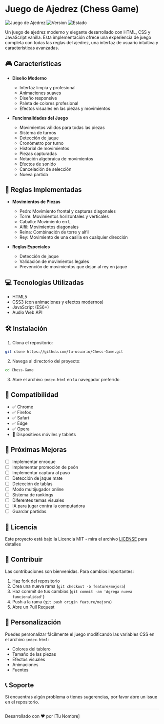 # Juego de Ajedrez (Chess Game)

![Juego de Ajedrez](https://img.shields.io/badge/Juego-Ajedrez-blue)
![Version](https://img.shields.io/badge/Versión-1.0-green)
![Estado](https://img.shields.io/badge/Estado-Activo-success)

Un juego de ajedrez moderno y elegante desarrollado con HTML, CSS y JavaScript vanilla. Esta implementación ofrece una experiencia de juego completa con todas las reglas del ajedrez, una interfaz de usuario intuitiva y características avanzadas.

## 🎮 Características

- **Diseño Moderno**
  - Interfaz limpia y profesional
  - Animaciones suaves
  - Diseño responsive
  - Paleta de colores profesional
  - Efectos visuales en las piezas y movimientos

- **Funcionalidades del Juego**
  - Movimientos válidos para todas las piezas
  - Sistema de turnos
  - Detección de jaque
  - Cronómetro por turno
  - Historial de movimientos
  - Piezas capturadas
  - Notación algebraica de movimientos
  - Efectos de sonido
  - Cancelación de selección
  - Nueva partida

## 🎯 Reglas Implementadas

- **Movimientos de Piezas**
  - Peón: Movimiento frontal y capturas diagonales
  - Torre: Movimientos horizontales y verticales
  - Caballo: Movimiento en L
  - Alfil: Movimientos diagonales
  - Reina: Combinación de torre y alfil
  - Rey: Movimiento de una casilla en cualquier dirección

- **Reglas Especiales**
  - Detección de jaque
  - Validación de movimientos legales
  - Prevención de movimientos que dejan al rey en jaque

## 💻 Tecnologías Utilizadas

- HTML5
- CSS3 (con animaciones y efectos modernos)
- JavaScript (ES6+)
- Audio Web API

## 🛠️ Instalación

1. Clona el repositorio:
```bash
git clone https://github.com/tu-usuario/Chess-Game.git
```

2. Navega al directorio del proyecto:
```bash
cd Chess-Game
```

3. Abre el archivo `index.html` en tu navegador preferido

## 📱 Compatibilidad

- ✅ Chrome
- ✅ Firefox
- ✅ Safari
- ✅ Edge
- ✅ Opera
- 📱 Dispositivos móviles y tablets

## 🎯 Próximas Mejoras

- [ ] Implementar enroque
- [ ] Implementar promoción de peón
- [ ] Implementar captura al paso
- [ ] Detección de jaque mate
- [ ] Detección de tablas
- [ ] Modo multijugador online
- [ ] Sistema de rankings
- [ ] Diferentes temas visuales
- [ ] IA para jugar contra la computadora
- [ ] Guardar partidas

## 📄 Licencia

Este proyecto está bajo la Licencia MIT - mira el archivo [LICENSE](LICENSE) para detalles

## 👥 Contribuir

Las contribuciones son bienvenidas. Para cambios importantes:

1. Haz fork del repositorio
2. Crea una nueva rama (`git checkout -b feature/mejora`)
3. Haz commit de tus cambios (`git commit -am 'Agrega nueva funcionalidad'`)
4. Push a la rama (`git push origin feature/mejora`)
5. Abre un Pull Request

## 🎨 Personalización

Puedes personalizar fácilmente el juego modificando las variables CSS en el archivo `index.html`:

- Colores del tablero
- Tamaño de las piezas
- Efectos visuales
- Animaciones
- Fuentes

## 📞 Soporte

Si encuentras algún problema o tienes sugerencias, por favor abre un issue en el repositorio.

---

Desarrollado con ❤️ por [Tu Nombre]

